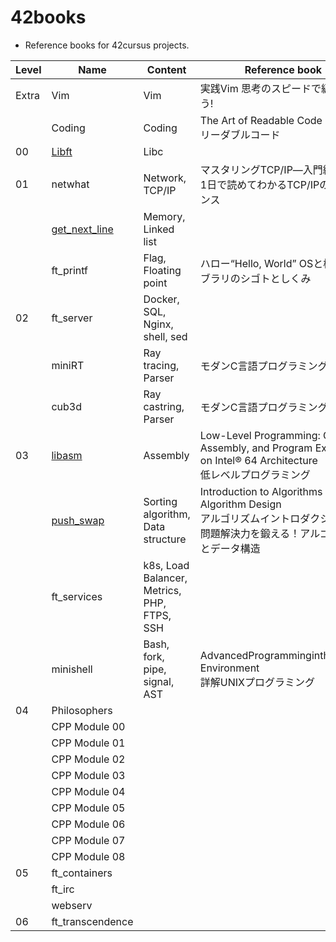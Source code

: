 # 42books
- Reference books for 42cursus projects.

| Level | Name                                                           | Content                                     | Reference book                                                                                                                   |
|-------|----------------------------------------------------------------|---------------------------------------------|----------------------------------------------------------------------------------------------------------------------------------|
| Extra | Vim                                                            | Vim                                         | 実践Vim 思考のスピードで編集しよう!                                                                                              |
|       | Coding                                                         | Coding                                      | The Art of Readable Code<br>リーダブルコード                                                                                     |
| 00    | [Libft](https://github.com/solareenlo/42libft)                 | Libc                                        |                                                                                                                                  |
| 01    | netwhat                                                        | Network, TCP/IP                             | マスタリングTCP/IP―入門編―<br>1日で読めてわかるTCP/IPのエッセンス                                                                |
|       | [get_next_line](https://github.com/solareenlo/42get_next_line) | Memory, Linked list                         |                                                                                                                                  |
|       | ft_printf                                                      | Flag, Floating point                        | ハロー“Hello, World” OSと標準ライブラリのシゴトとしくみ                                                                          |
| 02    | ft_server                                                      | Docker, SQL, Nginx, shell, sed              |                                                                                                                                  |
|       | miniRT                                                         | Ray tracing, Parser                         | モダンC言語プログラミング                                                                                                        |
|       | cub3d                                                          | Ray castring, Parser                        | モダンC言語プログラミング                                                                                                        |
| 03    | [libasm](https://github.com/solareenlo/42libasm)               | Assembly                                    | Low-Level Programming: C, Assembly, and Program Execution on Intel® 64 Architecture<br>低レベルプログラミング                    |
|       | [push_swap](https://github.com/solareenlo/42push_swap)         | Sorting algorithm, Data structure           | Introduction to Algorithms<br>Algorithm Design<br>アルゴリズムイントロダクション<br>問題解決力を鍛える！アルゴリズムとデータ構造 |
|       | ft_services                                                    | k8s, Load Balancer, Metrics, PHP, FTPS, SSH |                                                                                                                                  |
|       | minishell                                                      | Bash, fork, pipe, signal, AST               | AdvancedProgrammingintheUNIX® Environment<br>詳解UNIXプログラミング                                                              |
| 04    | Philosophers                                                   |                                             |                                                                                                                                  |
|       | CPP Module 00                                                  |                                             |                                                                                                                                  |
|       | CPP Module 01                                                  |                                             |                                                                                                                                  |
|       | CPP Module 02                                                  |                                             |                                                                                                                                  |
|       | CPP Module 03                                                  |                                             |                                                                                                                                  |
|       | CPP Module 04                                                  |                                             |                                                                                                                                  |
|       | CPP Module 05                                                  |                                             |                                                                                                                                  |
|       | CPP Module 06                                                  |                                             |                                                                                                                                  |
|       | CPP Module 07                                                  |                                             |                                                                                                                                  |
|       | CPP Module 08                                                  |                                             |                                                                                                                                  |
| 05    | ft_containers                                                  |                                             |                                                                                                                                  |
|       | ft_irc                                                         |                                             |                                                                                                                                  |
|       | webserv                                                        |                                             |                                                                                                                                  |
| 06    | ft_transcendence                                               |                                             |                                                                                                                                  |
